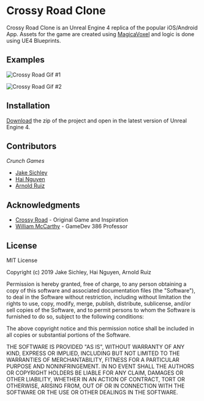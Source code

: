 # Crossy Road Clone

Crossy Road Clone is an Unreal Engine 4 replica of the popular iOS/Android App. Assets for
the game are created using [MagicaVoxel](https://github.com/ephtracy/voxel-model) and logic
is done using UE4 Blueprints.

## Examples
![Crossy Road Gif #1](https://media.giphy.com/media/RigyOoOr5jn8qYcLuQ/200.gif)

![Crossy Road Gif #2](https://media.giphy.com/media/THfzlyKBaEDwtIC0ii/200.gif)

## Installation

[Download](https://github.com/JakeSichley/CrossyRoadClone/archive/master.zip) the zip of the
project and open in the latest version of Unreal Engine 4.

## Contributors

_Crunch Games_
* [Jake Sichley](https://github.com/JakeSichley)
* [Hai Nguyen](https://github.com/hai-nguyen93)
* [Arnold Ruiz](https://github.com/arnoldruiz115)

## Acknowledgments

* [Crossy Road](https://www.crossyroad.com/) - Original Game and Inspiration
* [William McCarthy](https://www.linkedin.com/in/will-mccarthy-76484236/) - GameDev
386 Professor

## License

MIT License

Copyright (c) 2019 Jake Sichley, Hai Nguyen, Arnold Ruiz

Permission is hereby granted, free of charge, to any person obtaining a copy
of this software and associated documentation files (the "Software"), to deal
in the Software without restriction, including without limitation the rights
to use, copy, modify, merge, publish, distribute, sublicense, and/or sell
copies of the Software, and to permit persons to whom the Software is
furnished to do so, subject to the following conditions:

The above copyright notice and this permission notice shall be included in all
copies or substantial portions of the Software.

THE SOFTWARE IS PROVIDED "AS IS", WITHOUT WARRANTY OF ANY KIND, EXPRESS OR
IMPLIED, INCLUDING BUT NOT LIMITED TO THE WARRANTIES OF MERCHANTABILITY,
FITNESS FOR A PARTICULAR PURPOSE AND NONINFRINGEMENT. IN NO EVENT SHALL THE
AUTHORS OR COPYRIGHT HOLDERS BE LIABLE FOR ANY CLAIM, DAMAGES OR OTHER
LIABILITY, WHETHER IN AN ACTION OF CONTRACT, TORT OR OTHERWISE, ARISING FROM,
OUT OF OR IN CONNECTION WITH THE SOFTWARE OR THE USE OR OTHER DEALINGS IN THE
SOFTWARE.
